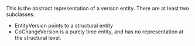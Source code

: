 This is the abstract representation of a version entity. There are at least two subclasses: 
- EntityVersion points to a structural entity
- CoChangeVersion is a purely time entity, and has no representation at the structural level.